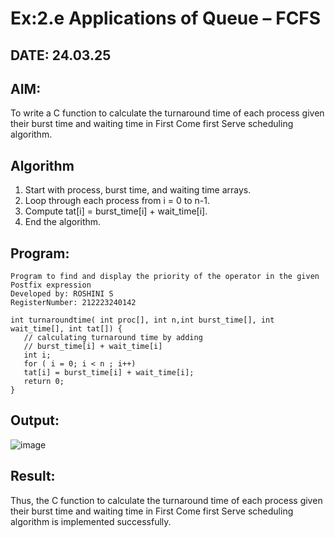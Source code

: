# Ex:2.e Applications of Queue – FCFS
## DATE: 24.03.25
## AIM:
To write a C function to calculate the turnaround time of each process given their burst time and waiting time in First Come first Serve scheduling algorithm.
## Algorithm
1. Start with process, burst time, and waiting time arrays. 
2. Loop through each process from i = 0 to n-1. 
3. Compute tat[i] = burst_time[i] + wait_time[i]. 
4. End the algorithm.

## Program:
```
Program to find and display the priority of the operator in the given Postfix expression
Developed by: ROSHINI S
RegisterNumber: 212223240142
 
int turnaroundtime( int proc[], int n,int burst_time[], int wait_time[], int tat[]) { 
   // calculating turnaround time by adding 
   // burst_time[i] + wait_time[i] 
   int i; 
   for ( i = 0; i < n ; i++) 
   tat[i] = burst_time[i] + wait_time[i]; 
   return 0; 
} 
```
## Output:

![image](https://github.com/user-attachments/assets/74687225-5455-4950-bfc6-3cc2ffe067ec)

## Result:
Thus, the C function to calculate the turnaround time of each process given their burst time and waiting time in First Come first Serve scheduling algorithm is implemented successfully.
